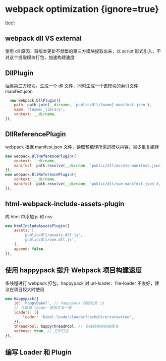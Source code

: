 # webpack optimization {ignore=true}

[toc]

## webpack dll VS external

使用 dll 原因：将版本更新不频繁的第三方模块提取出来，以 script 形式引入，不对这个提取模块打包，加速构建速度

## DllPlugin

抽离第三方模块，生成一个 dll 文件，同时生成一个该模块的索引文件 manifest.json

```javascript
  new webpack.DllPlugin({
    path: path.join(__dirname, 'public/dll/[name]-manifest.json'),
    name: '[name]_library',
    context: __dirname,
}),
```

## DllReferencePlugin

webpack 根据 manifest.json 文件，读取预编译所需的模块内容，减少重复编译

```javascript
new webpack.DllReferencePlugin({
    context: __dirname,
    manifest: path.resolve(__dirname, 'public/dll/assets-manifest.json'),
}),
new webpack.DllReferencePlugin({
    context: __dirname,
    manifest: path.resolve(__dirname, 'public/dll/vue-manifest.json'),
}),
```

## html-webpack-include-assets-plugin

向 html 中添加 js 和 css

```javascript
new htmlIncludeAssetsPlugin({
    assets: [
        'public/dll/assets.dll.js',
        'public/dll/vue.dll.js',
    ],
    append: false,
}),
```

## 使用 happypack 提升 Webpack 项目构建速度

多线程进行 webpack 打包，happypack 对 url-loader、file-loader 不友好，建议在项目较大时使用

```javascript
new Happypack({
    id: 'happyBabel', // happypack 线程任务 id
    // 与普通 laoder 使用方法一致
    loaders: [{
        loader: 'babel-loader/loader?cacheDirectory=true',
    }],
    threadPool: happyThreadPool, // 多线程共用的线程池
    verbose: true, // 打印日志
}),
```

## 编写 Loader 和 Plugin


